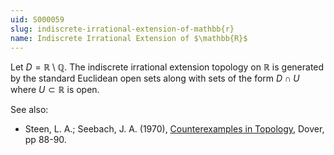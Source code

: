 ```yaml
---
uid: S000059
slug: indiscrete-irrational-extension-of-mathbb{r}
name: Indiscrete Irrational Extension of $\mathbb{R}$
---
```

Let $D = \mathbb{R} \setminus \mathbb{Q}$. The indiscrete irrational extension topology on $\mathbb{R}$ is generated by the standard Euclidean open sets along with sets of the form $D \cap U$ where $U \subset \mathbb{R}$ is open.

See also:

* Steen, L. A.; Seebach, J. A. (1970), [Counterexamples in Topology](http://books.google.com/books/about/Counterexamples_in_Topology.html?id=DkEuGkOtSrUC), Dover, pp 88-90.

